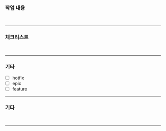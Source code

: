 ### 작업 내용


<br>
<hr>

### 체크리스트

<br>
<hr>

### 기타

- [ ] hotfix
- [ ] epic
- [ ] feature

<hr>

### 기타


<br>
<hr>

